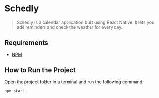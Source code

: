 # Schedly

> Schedly is a calendar application built using React Native. It lets you add reminders and check the weather for every day.


## Requirements
- [NPM](https://www.npmjs.com/get-npm)


## How to Run the Project
Open the project folder in a terminal and run the following command:
```shell
npm start
```

